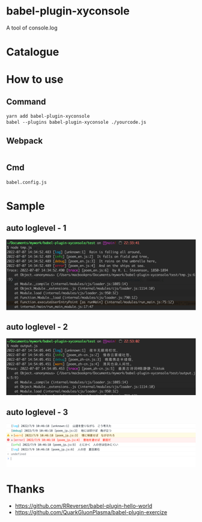 # babel-plugin-xyconsole
A tool of console.log

# Catalogue


# How to use
## Command
```shell
yarn add babel-plugin-xyconsole
babel --plugins babel-plugin-xyconsole ./yourcode.js
```
## Webpack
```shell

```

## Cmd
```shell
babel.config.js
```

# Sample
## auto loglevel - 1
![loglevel_en](./assets/poem_en.jpg)

## auto loglevel - 2
![loglevel_zh-cn](./assets/poem_zh-cn.jpg)

## auto loglevel - 3
![loglevel_jp](./assets/poem_jp.jpg)

# Thanks
- https://github.com/RReverser/babel-plugin-hello-world
- https://github.com/QuarkGluonPlasma/babel-plugin-exercize
